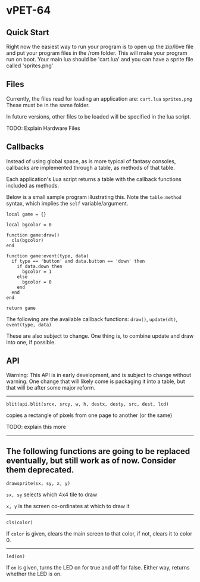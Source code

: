 # vPET-64

## Quick Start
Right now the easiest way to run your program is to open up the zip/löve file and put your program files in the /rom folder. This will make your program run on boot. Your main lua should be 'cart.lua' and you can have a sprite file called 'sprites.png'

## Files
Currently, the files read for loading an application are:
`cart.lua`
`sprites.png`
These must be in the same folder.

In future versions, other files to be loaded will be specified in the lua script.

TODO: Explain Hardware Files

## Callbacks

Instead of using global space, as is more typical of fantasy consoles, callbacks are implemented through a table, as methods of that table.

Each application's Lua script returns a table with the callback functions included as methods.

Below is a small sample program illustrating this. Note the `table:method` syntax, which implies the `self` variable/argument.

    local game = {}

    local bgcolor = 0

    function game:draw()
      cls(bgcolor)
    end

    function game:event(type, data)
      if type == 'button' and data.button == 'down' then
        if data.down then
          bgcolor = 1
        else
          bgcolor = 0
        end
      end
    end

    return game

The following are the available callback functions:
`draw()`, `update(dt)`, `event(type, data)`

These are also subject to change. One thing is, to combine update and draw into one, if possible.

## API

Warning: This API is in early development, and is subject to change without warning. One change that will likely come is packaging it into a table, but that will be after some major reform.

---
`blit(api.blit(srcx, srcy, w, h, destx, desty, src, dest, lcd)`

copies a rectangle of pixels from one page to another (or the same)

TODO: explain this more

---
The following functions are going to be replaced eventually, but still work as of now. Consider them deprecated.
---

`drawsprite(sx, sy, x, y)`

`sx, sy` selects which 4x4 tile to draw

`x, y` is the screen co-ordinates at which to draw it

---
`cls(color)`

If `color` is given, clears the main screen to that color, if not, clears it to color 0.

---
`led(on)`

If `on` is given, turns the LED on for true and off for false. Either way, returns whether the LED is on.
